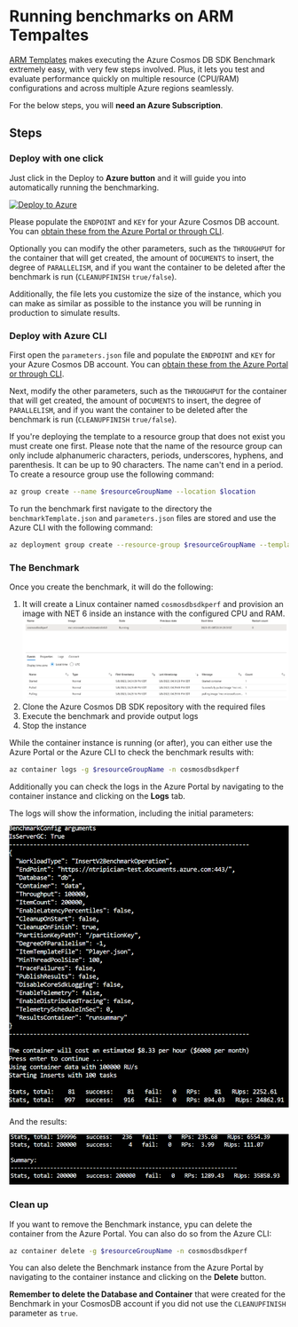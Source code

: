 # Running benchmarks on ARM Tempaltes

[ARM Templates](https://learn.microsoft.com/azure/azure-resource-manager/templates/) makes executing the Azure Cosmos DB SDK Benchmark extremely easy, with very few steps involved. Plus, it lets you test and evaluate performance quickly on multiple resource (CPU/RAM) configurations and across multiple Azure regions seamlessly.

For the below steps, you will **need an Azure Subscription**.

## Steps

### Deploy with one click

Just click in the Deploy to **Azure button** and it will guide you into automatically running the benchmarking.

[![Deploy to Azure](https://aka.ms/deploytoazurebutton)](https://portal.azure.com/#create/Microsoft.Template/uri/https%3A%2F%2Fraw.githubusercontent.com%2FAzure%2Fazure-cosmos-dotnet-v3%2Fmaster%2FARMBenchmarking%2FMicrosoft.Azure.Cosmos.Samples%2FTools%2FBenchmark%2FARMTemplate%2FbenchmarkTemplate.json)

Please populate the `ENDPOINT` and `KEY` for your Azure Cosmos DB account. You can [obtain these from the Azure Portal or through CLI](https://learn.microsoft.com/azure/cosmos-db/secure-access-to-data?tabs=using-primary-key#primary-keys).

Optionally you can modify the other parameters, such as the `THROUGHPUT` for the container that will get created, the amount of `DOCUMENTS` to insert, the degree of `PARALLELISM`, and if you want the container to be deleted after the benchmark is run (`CLEANUPFINISH` `true/false`).

Additionally, the file lets you customize the size of the instance, which you can make as similar as possible to the instance you will be running in production to simulate results.

### Deploy with Azure CLI

First open the `parameters.json` file and populate the `ENDPOINT` and `KEY` for your Azure Cosmos DB account. You can [obtain these from the Azure Portal or through CLI](https://learn.microsoft.com/azure/cosmos-db/secure-access-to-data?tabs=using-primary-key#primary-keys).

 Next, modify the other parameters, such as the `THROUGHPUT` for the container that will get created, the amount of `DOCUMENTS` to insert, the degree of `PARALLELISM`, and if you want the container to be deleted after the benchmark is run (`CLEANUPFINISH` `true/false`).

 If you're deploying the template to a resource group that does not exist you must create one first. Please note that the name of the resource group can only include alphanumeric characters, periods, underscores, hyphens, and parenthesis. It can be up to 90 characters. The name can't end in a period. To create a resource group use the following command:
 ```bash
 az group create --name $resourceGroupName --location $location
 ```

 To run the benchmark first navigate to the directory the `benchmarkTemplate.json` and `parameters.json` files are stored and use the Azure CLI with the following command:
 ```bash
 az deployment group create --resource-group $resourceGroupName --template-file benchmarkTemplate.json --parameters @parameters.json
 ```

### The Benchmark 

Once you create the benchmark, it will do the following:

1. It will create a Linux container named `cosmosdbsdkperf` and provision an image with NET 6 inside an instance with the configured CPU and RAM.
![Provisioned Container Instance](./arm1.png)
2. Clone the Azure Cosmos DB SDK repository with the required files
3. Execute the benchmark and provide output logs
4. Stop the instance

While the container instance is running (or after), you can either use the Azure Portal or the Azure CLI to check the benchmark results with:

```bash
az container logs -g $resourceGroupName -n cosmosdbsdkperf
```

Additionally you can check the logs in the Azure Portal by navigating to the container instance and clicking on the **Logs** tab.

The logs will show the information, including the initial parameters:

![Initial benchmark parameters](./arm2.png)

And the results:

![Benchmark results](./arm3.png)

### Clean up

If you want to remove the Benchmark instance, ypu can delete the container from the Azure Portal. You can also do so from the Azure CLI:

```bash
az container delete -g $resourceGroupName -n cosmosdbsdkperf
```

You can also delete the Benchmark instance from the Azure Portal by navigating to the container instance and clicking on the **Delete** button.

**Remember to delete the Database and Container** that were created for the Benchmark in your CosmosDB account if you did not use the `CLEANUPFINISH` parameter as `true`.

